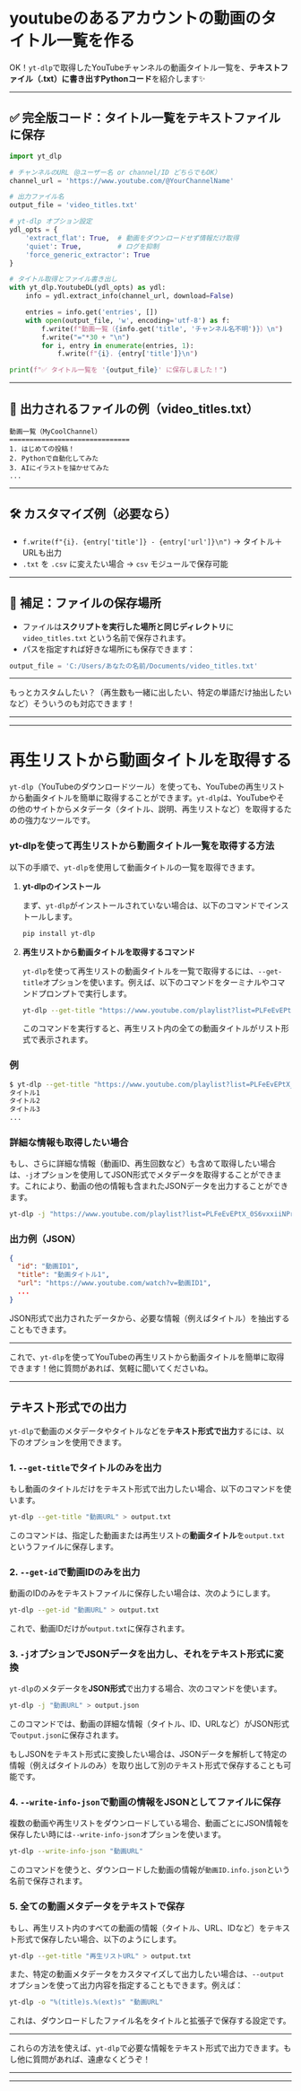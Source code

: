 # youtubeのあるアカウントの動画のタイトル一覧を作る

OK！`yt-dlp`で取得したYouTubeチャンネルの動画タイトル一覧を、**テキストファイル（.txt）に書き出すPythonコード**を紹介します✨

---

## ✅ 完全版コード：タイトル一覧をテキストファイルに保存

```python
import yt_dlp

# チャンネルのURL（@ユーザー名 or channel/ID どちらでもOK）
channel_url = 'https://www.youtube.com/@YourChannelName'

# 出力ファイル名
output_file = 'video_titles.txt'

# yt-dlp オプション設定
ydl_opts = {
    'extract_flat': True,  # 動画をダウンロードせず情報だけ取得
    'quiet': True,         # ログを抑制
    'force_generic_extractor': True
}

# タイトル取得とファイル書き出し
with yt_dlp.YoutubeDL(ydl_opts) as ydl:
    info = ydl.extract_info(channel_url, download=False)

    entries = info.get('entries', [])
    with open(output_file, 'w', encoding='utf-8') as f:
        f.write(f"動画一覧（{info.get('title', 'チャンネル名不明')}）\n")
        f.write("="*30 + "\n")
        for i, entry in enumerate(entries, 1):
            f.write(f"{i}. {entry['title']}\n")

print(f"✅ タイトル一覧を '{output_file}' に保存しました！")
```

---

## 📄 出力されるファイルの例（video\_titles.txt）

```
動画一覧（MyCoolChannel）
==============================
1. はじめての投稿！
2. Pythonで自動化してみた
3. AIにイラストを描かせてみた
...
```

---

## 🛠 カスタマイズ例（必要なら）

* `f.write(f"{i}. {entry['title']} - {entry['url']}\n")` → タイトル＋URLも出力
* `.txt` を `.csv` に変えたい場合 → `csv` モジュールで保存可能

---

## 🚀 補足：ファイルの保存場所

* ファイルは**スクリプトを実行した場所と同じディレクトリ**に `video_titles.txt` という名前で保存されます。
* パスを指定すれば好きな場所にも保存できます：

```python
output_file = 'C:/Users/あなたの名前/Documents/video_titles.txt'
```

---

もっとカスタムしたい？（再生数も一緒に出したい、特定の単語だけ抽出したいなど）そういうのも対応できます！

---
---

# 再生リストから動画タイトルを取得する

`yt-dlp`（YouTubeのダウンロードツール）を使っても、YouTubeの再生リストから動画タイトルを簡単に取得することができます。`yt-dlp`は、YouTubeやその他のサイトからメタデータ（タイトル、説明、再生リストなど）を取得するための強力なツールです。

### yt-dlpを使って再生リストから動画タイトル一覧を取得する方法

以下の手順で、`yt-dlp`を使用して動画タイトルの一覧を取得できます。

1. **yt-dlpのインストール**

   まず、`yt-dlp`がインストールされていない場合は、以下のコマンドでインストールします。

   ```bash
   pip install yt-dlp
   ```

2. **再生リストから動画タイトルを取得するコマンド**

   `yt-dlp`を使って再生リストの動画タイトルを一覧で取得するには、`--get-title`オプションを使います。例えば、以下のコマンドをターミナルやコマンドプロンプトで実行します。

   ```bash
   yt-dlp --get-title "https://www.youtube.com/playlist?list=PLFeEvEPtX_0S6vxxiiNPrJbLu9aK1UVC_"
   ```

   このコマンドを実行すると、再生リスト内の全ての動画タイトルがリスト形式で表示されます。

### 例

```bash
$ yt-dlp --get-title "https://www.youtube.com/playlist?list=PLFeEvEPtX_0S6vxxiiNPrJbLu9aK1UVC_"
タイトル1
タイトル2
タイトル3
...
```

### 詳細な情報も取得したい場合

もし、さらに詳細な情報（動画ID、再生回数など）も含めて取得したい場合は、`-j`オプションを使用してJSON形式でメタデータを取得することができます。これにより、動画の他の情報も含まれたJSONデータを出力することができます。

```bash
yt-dlp -j "https://www.youtube.com/playlist?list=PLFeEvEPtX_0S6vxxiiNPrJbLu9aK1UVC_"
```

### 出力例（JSON）

```json
{
  "id": "動画ID1",
  "title": "動画タイトル1",
  "url": "https://www.youtube.com/watch?v=動画ID1",
  ...
}
```

JSON形式で出力されたデータから、必要な情報（例えばタイトル）を抽出することもできます。

---

これで、`yt-dlp`を使ってYouTubeの再生リストから動画タイトルを簡単に取得できます！他に質問があれば、気軽に聞いてくださいね。

---

## テキスト形式での出力

`yt-dlp`で動画のメタデータやタイトルなどを**テキスト形式で出力**するには、以下のオプションを使用できます。

### 1. **`--get-title`でタイトルのみを出力**

もし動画のタイトルだけをテキスト形式で出力したい場合、以下のコマンドを使います。

```bash
yt-dlp --get-title "動画URL" > output.txt
```

このコマンドは、指定した動画または再生リストの**動画タイトル**を`output.txt`というファイルに保存します。

### 2. **`--get-id`で動画IDのみを出力**

動画のIDのみをテキストファイルに保存したい場合は、次のようにします。

```bash
yt-dlp --get-id "動画URL" > output.txt
```

これで、動画IDだけが`output.txt`に保存されます。

### 3. **`-j`オプションでJSONデータを出力し、それをテキスト形式に変換**

`yt-dlp`のメタデータを**JSON形式**で出力する場合、次のコマンドを使います。

```bash
yt-dlp -j "動画URL" > output.json
```

このコマンドでは、動画の詳細な情報（タイトル、ID、URLなど）がJSON形式で`output.json`に保存されます。

もしJSONをテキスト形式に変換したい場合は、JSONデータを解析して特定の情報（例えばタイトルのみ）を取り出して別のテキスト形式で保存することも可能です。

### 4. **`--write-info-json`で動画の情報をJSONとしてファイルに保存**

複数の動画や再生リストをダウンロードしている場合、動画ごとにJSON情報を保存したい時には`--write-info-json`オプションを使います。

```bash
yt-dlp --write-info-json "動画URL"
```

このコマンドを使うと、ダウンロードした動画の情報が`動画ID.info.json`という名前で保存されます。

### 5. **全ての動画メタデータをテキストで保存**

もし、再生リスト内のすべての動画の情報（タイトル、URL、IDなど）をテキスト形式で保存したい場合、以下のようにします。

```bash
yt-dlp --get-title "再生リストURL" > output.txt
```

また、特定の動画メタデータをカスタマイズして出力したい場合は、`--output`オプションを使って出力内容を指定することもできます。例えば：

```bash
yt-dlp -o "%(title)s.%(ext)s" "動画URL"
```

これは、ダウンロードしたファイル名をタイトルと拡張子で保存する設定です。

---

これらの方法を使えば、`yt-dlp`で必要な情報をテキスト形式で出力できます。もし他に質問があれば、遠慮なくどうぞ！

---
---

